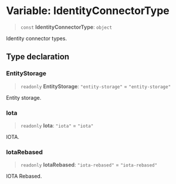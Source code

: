 # Variable: IdentityConnectorType

> `const` **IdentityConnectorType**: `object`

Identity connector types.

## Type declaration

### EntityStorage

> `readonly` **EntityStorage**: `"entity-storage"` = `"entity-storage"`

Entity storage.

### Iota

> `readonly` **Iota**: `"iota"` = `"iota"`

IOTA.

### IotaRebased

> `readonly` **IotaRebased**: `"iota-rebased"` = `"iota-rebased"`

IOTA Rebased.
